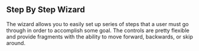 Step By Step Wizard
----

The wizard allows you to easily set up series of steps that a user must go through in order to accomplish some goal.
The controls are pretty flexible and provide fragments with the ability to move forward, backwards, or skip around.
